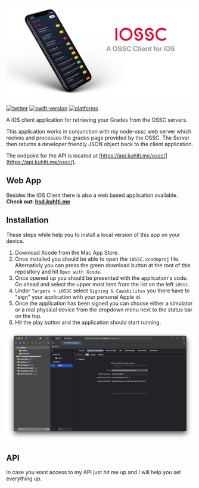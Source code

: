 ![Banner](assets/banner.png)

[![twitter](https://img.shields.io/badge/Twitter-%40KuhlTime-1DA1F2)](https://twitter.com/@KuhlTime)
[![swift-version](https://img.shields.io/badge/swift-5.3-orange.svg)](https://github.com/apple/swift)
[![platforms](https://img.shields.io/badge/platform-iOS-lightgrey)]()


A iOS client application for retrieving your Grades from the OSSC servers.

This application works in conjunction with my node-ossc web server which recives and processes the grades page provided by the OSSC.
The Server then returns a developer friendly JSON object back to the client application. 

The endpoint for the API is located at [https://api.kuhlti.me/ossc/](https://api.kuhlti.me/ossc/).

## Web App
Besides the iOS Client there is also a web based application available. <br>
**Check out: [hsd.kuhlti.me](https://hsd.kuhlti.me)**

## Installation
These steps while help you to install a local version of this app on your device.

1. Download Xcode from the Mac App Store.
2. Once installed you should be able to open the `iOSSC.xcodeproj` file. Alternativly you can press the green download button at the root of this repository and hit `Open with Xcode`.
3. Once opened up you should be presented with the application's code. Go ahead and select the upper most item from the list on the left `iOSSC`.
4. Under `Targets > iOSSC` select `Signing & Capabilites` you there have to "sign" your application with your personal Apple id.
5. Once the application has been signed you can choose either a simulator or a real physical device from the dropdown menu next to the status bar on the top.
6. Hit the play button and the application should start running.

![Xcode Setup](https://github.com/KuhlTime/iOSSC/blob/main/assets/xcode-setup.png?raw=true)

## API
In case you want access to my API just hit me up and I will help you set everything up.
